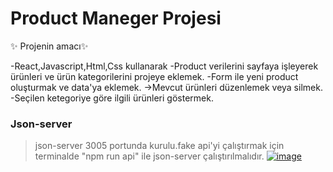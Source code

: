 # Product Maneger Projesi


✨ Projenin amacı✨


-React,Javascript,Html,Css kullanarak
-Product verilerini sayfaya işleyerek ürünleri ve ürün kategorilerini projeye eklemek.
-Form ile yeni product oluşturmak ve data'ya eklemek.
->Mevcut ürünleri düzenlemek veya silmek.
-Seçilen ketegoriye göre ilgili ürünleri göstermek.
### Json-server
> json-server 3005 portunda kurulu.fake api'yi çalıştırmak için terminalde "npm run api" ile json-server çalıştırılmalıdır.
[![image](https://r.resimlink.com/DHL_-rdCvI.jpg)](https://resimlink.com/DHL_-rdCvI)

